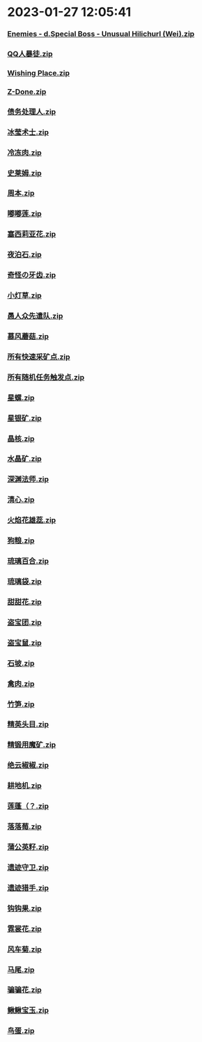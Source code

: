# 2023-01-27 12:05:41

### [Enemies - d.Special Boss - Unusual Hilichurl (Wei).zip](https://raw.githubusercontent.com/Sam5440/Genshin_Impact_Teleport_Files/main/Genshin_Impact_Teleport/ManualOptimizationPoint/%5BOld%5DTeleportsALL%28Version_2.8%29/Chinese/Locs/Genshin/Enemies%20-%20d.Special%20Boss%20-%20Unusual%20Hilichurl%20%28Wei%29.zip)

### [QQ人暴徒.zip](https://raw.githubusercontent.com/Sam5440/Genshin_Impact_Teleport_Files/main/Genshin_Impact_Teleport/ManualOptimizationPoint/%5BOld%5DTeleportsALL%28Version_2.8%29/Chinese/Locs/Genshin/QQ%E4%BA%BA%E6%9A%B4%E5%BE%92.zip)

### [Wishing Place.zip](https://raw.githubusercontent.com/Sam5440/Genshin_Impact_Teleport_Files/main/Genshin_Impact_Teleport/ManualOptimizationPoint/%5BOld%5DTeleportsALL%28Version_2.8%29/Chinese/Locs/Genshin/Wishing%20Place.zip)

### [Z-Done.zip](https://raw.githubusercontent.com/Sam5440/Genshin_Impact_Teleport_Files/main/Genshin_Impact_Teleport/ManualOptimizationPoint/%5BOld%5DTeleportsALL%28Version_2.8%29/Chinese/Locs/Genshin/Z-Done.zip)

### [债务处理人.zip](https://raw.githubusercontent.com/Sam5440/Genshin_Impact_Teleport_Files/main/Genshin_Impact_Teleport/ManualOptimizationPoint/%5BOld%5DTeleportsALL%28Version_2.8%29/Chinese/Locs/Genshin/%E5%80%BA%E5%8A%A1%E5%A4%84%E7%90%86%E4%BA%BA.zip)

### [冰莹术士.zip](https://raw.githubusercontent.com/Sam5440/Genshin_Impact_Teleport_Files/main/Genshin_Impact_Teleport/ManualOptimizationPoint/%5BOld%5DTeleportsALL%28Version_2.8%29/Chinese/Locs/Genshin/%E5%86%B0%E8%8E%B9%E6%9C%AF%E5%A3%AB.zip)

### [冷冻肉.zip](https://raw.githubusercontent.com/Sam5440/Genshin_Impact_Teleport_Files/main/Genshin_Impact_Teleport/ManualOptimizationPoint/%5BOld%5DTeleportsALL%28Version_2.8%29/Chinese/Locs/Genshin/%E5%86%B7%E5%86%BB%E8%82%89.zip)

### [史莱姆.zip](https://raw.githubusercontent.com/Sam5440/Genshin_Impact_Teleport_Files/main/Genshin_Impact_Teleport/ManualOptimizationPoint/%5BOld%5DTeleportsALL%28Version_2.8%29/Chinese/Locs/Genshin/%E5%8F%B2%E8%8E%B1%E5%A7%86.zip)

### [周本.zip](https://raw.githubusercontent.com/Sam5440/Genshin_Impact_Teleport_Files/main/Genshin_Impact_Teleport/ManualOptimizationPoint/%5BOld%5DTeleportsALL%28Version_2.8%29/Chinese/Locs/Genshin/%E5%91%A8%E6%9C%AC.zip)

### [嘟嘟莲.zip](https://raw.githubusercontent.com/Sam5440/Genshin_Impact_Teleport_Files/main/Genshin_Impact_Teleport/ManualOptimizationPoint/%5BOld%5DTeleportsALL%28Version_2.8%29/Chinese/Locs/Genshin/%E5%98%9F%E5%98%9F%E8%8E%B2.zip)

### [塞西莉亚花.zip](https://raw.githubusercontent.com/Sam5440/Genshin_Impact_Teleport_Files/main/Genshin_Impact_Teleport/ManualOptimizationPoint/%5BOld%5DTeleportsALL%28Version_2.8%29/Chinese/Locs/Genshin/%E5%A1%9E%E8%A5%BF%E8%8E%89%E4%BA%9A%E8%8A%B1.zip)

### [夜泊石.zip](https://raw.githubusercontent.com/Sam5440/Genshin_Impact_Teleport_Files/main/Genshin_Impact_Teleport/ManualOptimizationPoint/%5BOld%5DTeleportsALL%28Version_2.8%29/Chinese/Locs/Genshin/%E5%A4%9C%E6%B3%8A%E7%9F%B3.zip)

### [奇怪の牙齿.zip](https://raw.githubusercontent.com/Sam5440/Genshin_Impact_Teleport_Files/main/Genshin_Impact_Teleport/ManualOptimizationPoint/%5BOld%5DTeleportsALL%28Version_2.8%29/Chinese/Locs/Genshin/%E5%A5%87%E6%80%AA%E3%81%AE%E7%89%99%E9%BD%BF.zip)

### [小灯草.zip](https://raw.githubusercontent.com/Sam5440/Genshin_Impact_Teleport_Files/main/Genshin_Impact_Teleport/ManualOptimizationPoint/%5BOld%5DTeleportsALL%28Version_2.8%29/Chinese/Locs/Genshin/%E5%B0%8F%E7%81%AF%E8%8D%89.zip)

### [愚人众先遣队.zip](https://raw.githubusercontent.com/Sam5440/Genshin_Impact_Teleport_Files/main/Genshin_Impact_Teleport/ManualOptimizationPoint/%5BOld%5DTeleportsALL%28Version_2.8%29/Chinese/Locs/Genshin/%E6%84%9A%E4%BA%BA%E4%BC%97%E5%85%88%E9%81%A3%E9%98%9F.zip)

### [慕风蘑菇.zip](https://raw.githubusercontent.com/Sam5440/Genshin_Impact_Teleport_Files/main/Genshin_Impact_Teleport/ManualOptimizationPoint/%5BOld%5DTeleportsALL%28Version_2.8%29/Chinese/Locs/Genshin/%E6%85%95%E9%A3%8E%E8%98%91%E8%8F%87.zip)

### [所有快速采矿点.zip](https://raw.githubusercontent.com/Sam5440/Genshin_Impact_Teleport_Files/main/Genshin_Impact_Teleport/ManualOptimizationPoint/%5BOld%5DTeleportsALL%28Version_2.8%29/Chinese/Locs/Genshin/%E6%89%80%E6%9C%89%E5%BF%AB%E9%80%9F%E9%87%87%E7%9F%BF%E7%82%B9.zip)

### [所有随机任务触发点.zip](https://raw.githubusercontent.com/Sam5440/Genshin_Impact_Teleport_Files/main/Genshin_Impact_Teleport/ManualOptimizationPoint/%5BOld%5DTeleportsALL%28Version_2.8%29/Chinese/Locs/Genshin/%E6%89%80%E6%9C%89%E9%9A%8F%E6%9C%BA%E4%BB%BB%E5%8A%A1%E8%A7%A6%E5%8F%91%E7%82%B9.zip)

### [星螺.zip](https://raw.githubusercontent.com/Sam5440/Genshin_Impact_Teleport_Files/main/Genshin_Impact_Teleport/ManualOptimizationPoint/%5BOld%5DTeleportsALL%28Version_2.8%29/Chinese/Locs/Genshin/%E6%98%9F%E8%9E%BA.zip)

### [星银矿.zip](https://raw.githubusercontent.com/Sam5440/Genshin_Impact_Teleport_Files/main/Genshin_Impact_Teleport/ManualOptimizationPoint/%5BOld%5DTeleportsALL%28Version_2.8%29/Chinese/Locs/Genshin/%E6%98%9F%E9%93%B6%E7%9F%BF.zip)

### [晶核.zip](https://raw.githubusercontent.com/Sam5440/Genshin_Impact_Teleport_Files/main/Genshin_Impact_Teleport/ManualOptimizationPoint/%5BOld%5DTeleportsALL%28Version_2.8%29/Chinese/Locs/Genshin/%E6%99%B6%E6%A0%B8.zip)

### [水晶矿.zip](https://raw.githubusercontent.com/Sam5440/Genshin_Impact_Teleport_Files/main/Genshin_Impact_Teleport/ManualOptimizationPoint/%5BOld%5DTeleportsALL%28Version_2.8%29/Chinese/Locs/Genshin/%E6%B0%B4%E6%99%B6%E7%9F%BF.zip)

### [深渊法师.zip](https://raw.githubusercontent.com/Sam5440/Genshin_Impact_Teleport_Files/main/Genshin_Impact_Teleport/ManualOptimizationPoint/%5BOld%5DTeleportsALL%28Version_2.8%29/Chinese/Locs/Genshin/%E6%B7%B1%E6%B8%8A%E6%B3%95%E5%B8%88.zip)

### [清心.zip](https://raw.githubusercontent.com/Sam5440/Genshin_Impact_Teleport_Files/main/Genshin_Impact_Teleport/ManualOptimizationPoint/%5BOld%5DTeleportsALL%28Version_2.8%29/Chinese/Locs/Genshin/%E6%B8%85%E5%BF%83.zip)

### [火焰花雄蕊.zip](https://raw.githubusercontent.com/Sam5440/Genshin_Impact_Teleport_Files/main/Genshin_Impact_Teleport/ManualOptimizationPoint/%5BOld%5DTeleportsALL%28Version_2.8%29/Chinese/Locs/Genshin/%E7%81%AB%E7%84%B0%E8%8A%B1%E9%9B%84%E8%95%8A.zip)

### [狗粮.zip](https://raw.githubusercontent.com/Sam5440/Genshin_Impact_Teleport_Files/main/Genshin_Impact_Teleport/ManualOptimizationPoint/%5BOld%5DTeleportsALL%28Version_2.8%29/Chinese/Locs/Genshin/%E7%8B%97%E7%B2%AE.zip)

### [琉璃百合.zip](https://raw.githubusercontent.com/Sam5440/Genshin_Impact_Teleport_Files/main/Genshin_Impact_Teleport/ManualOptimizationPoint/%5BOld%5DTeleportsALL%28Version_2.8%29/Chinese/Locs/Genshin/%E7%90%89%E7%92%83%E7%99%BE%E5%90%88.zip)

### [琉璃袋.zip](https://raw.githubusercontent.com/Sam5440/Genshin_Impact_Teleport_Files/main/Genshin_Impact_Teleport/ManualOptimizationPoint/%5BOld%5DTeleportsALL%28Version_2.8%29/Chinese/Locs/Genshin/%E7%90%89%E7%92%83%E8%A2%8B.zip)

### [甜甜花.zip](https://raw.githubusercontent.com/Sam5440/Genshin_Impact_Teleport_Files/main/Genshin_Impact_Teleport/ManualOptimizationPoint/%5BOld%5DTeleportsALL%28Version_2.8%29/Chinese/Locs/Genshin/%E7%94%9C%E7%94%9C%E8%8A%B1.zip)

### [盗宝团.zip](https://raw.githubusercontent.com/Sam5440/Genshin_Impact_Teleport_Files/main/Genshin_Impact_Teleport/ManualOptimizationPoint/%5BOld%5DTeleportsALL%28Version_2.8%29/Chinese/Locs/Genshin/%E7%9B%97%E5%AE%9D%E5%9B%A2.zip)

### [盗宝鼠.zip](https://raw.githubusercontent.com/Sam5440/Genshin_Impact_Teleport_Files/main/Genshin_Impact_Teleport/ManualOptimizationPoint/%5BOld%5DTeleportsALL%28Version_2.8%29/Chinese/Locs/Genshin/%E7%9B%97%E5%AE%9D%E9%BC%A0.zip)

### [石坡.zip](https://raw.githubusercontent.com/Sam5440/Genshin_Impact_Teleport_Files/main/Genshin_Impact_Teleport/ManualOptimizationPoint/%5BOld%5DTeleportsALL%28Version_2.8%29/Chinese/Locs/Genshin/%E7%9F%B3%E5%9D%A1.zip)

### [禽肉.zip](https://raw.githubusercontent.com/Sam5440/Genshin_Impact_Teleport_Files/main/Genshin_Impact_Teleport/ManualOptimizationPoint/%5BOld%5DTeleportsALL%28Version_2.8%29/Chinese/Locs/Genshin/%E7%A6%BD%E8%82%89.zip)

### [竹笋.zip](https://raw.githubusercontent.com/Sam5440/Genshin_Impact_Teleport_Files/main/Genshin_Impact_Teleport/ManualOptimizationPoint/%5BOld%5DTeleportsALL%28Version_2.8%29/Chinese/Locs/Genshin/%E7%AB%B9%E7%AC%8B.zip)

### [精英头目.zip](https://raw.githubusercontent.com/Sam5440/Genshin_Impact_Teleport_Files/main/Genshin_Impact_Teleport/ManualOptimizationPoint/%5BOld%5DTeleportsALL%28Version_2.8%29/Chinese/Locs/Genshin/%E7%B2%BE%E8%8B%B1%E5%A4%B4%E7%9B%AE.zip)

### [精锻用魔矿.zip](https://raw.githubusercontent.com/Sam5440/Genshin_Impact_Teleport_Files/main/Genshin_Impact_Teleport/ManualOptimizationPoint/%5BOld%5DTeleportsALL%28Version_2.8%29/Chinese/Locs/Genshin/%E7%B2%BE%E9%94%BB%E7%94%A8%E9%AD%94%E7%9F%BF.zip)

### [绝云椒椒.zip](https://raw.githubusercontent.com/Sam5440/Genshin_Impact_Teleport_Files/main/Genshin_Impact_Teleport/ManualOptimizationPoint/%5BOld%5DTeleportsALL%28Version_2.8%29/Chinese/Locs/Genshin/%E7%BB%9D%E4%BA%91%E6%A4%92%E6%A4%92.zip)

### [耕地机.zip](https://raw.githubusercontent.com/Sam5440/Genshin_Impact_Teleport_Files/main/Genshin_Impact_Teleport/ManualOptimizationPoint/%5BOld%5DTeleportsALL%28Version_2.8%29/Chinese/Locs/Genshin/%E8%80%95%E5%9C%B0%E6%9C%BA.zip)

### [莲蓬（？.zip](https://raw.githubusercontent.com/Sam5440/Genshin_Impact_Teleport_Files/main/Genshin_Impact_Teleport/ManualOptimizationPoint/%5BOld%5DTeleportsALL%28Version_2.8%29/Chinese/Locs/Genshin/%E8%8E%B2%E8%93%AC%EF%BC%88%EF%BC%9F.zip)

### [落落莓.zip](https://raw.githubusercontent.com/Sam5440/Genshin_Impact_Teleport_Files/main/Genshin_Impact_Teleport/ManualOptimizationPoint/%5BOld%5DTeleportsALL%28Version_2.8%29/Chinese/Locs/Genshin/%E8%90%BD%E8%90%BD%E8%8E%93.zip)

### [蒲公英籽.zip](https://raw.githubusercontent.com/Sam5440/Genshin_Impact_Teleport_Files/main/Genshin_Impact_Teleport/ManualOptimizationPoint/%5BOld%5DTeleportsALL%28Version_2.8%29/Chinese/Locs/Genshin/%E8%92%B2%E5%85%AC%E8%8B%B1%E7%B1%BD.zip)

### [遗迹守卫.zip](https://raw.githubusercontent.com/Sam5440/Genshin_Impact_Teleport_Files/main/Genshin_Impact_Teleport/ManualOptimizationPoint/%5BOld%5DTeleportsALL%28Version_2.8%29/Chinese/Locs/Genshin/%E9%81%97%E8%BF%B9%E5%AE%88%E5%8D%AB.zip)

### [遗迹猎手.zip](https://raw.githubusercontent.com/Sam5440/Genshin_Impact_Teleport_Files/main/Genshin_Impact_Teleport/ManualOptimizationPoint/%5BOld%5DTeleportsALL%28Version_2.8%29/Chinese/Locs/Genshin/%E9%81%97%E8%BF%B9%E7%8C%8E%E6%89%8B.zip)

### [钩钩果.zip](https://raw.githubusercontent.com/Sam5440/Genshin_Impact_Teleport_Files/main/Genshin_Impact_Teleport/ManualOptimizationPoint/%5BOld%5DTeleportsALL%28Version_2.8%29/Chinese/Locs/Genshin/%E9%92%A9%E9%92%A9%E6%9E%9C.zip)

### [霓裳花.zip](https://raw.githubusercontent.com/Sam5440/Genshin_Impact_Teleport_Files/main/Genshin_Impact_Teleport/ManualOptimizationPoint/%5BOld%5DTeleportsALL%28Version_2.8%29/Chinese/Locs/Genshin/%E9%9C%93%E8%A3%B3%E8%8A%B1.zip)

### [风车菊.zip](https://raw.githubusercontent.com/Sam5440/Genshin_Impact_Teleport_Files/main/Genshin_Impact_Teleport/ManualOptimizationPoint/%5BOld%5DTeleportsALL%28Version_2.8%29/Chinese/Locs/Genshin/%E9%A3%8E%E8%BD%A6%E8%8F%8A.zip)

### [马尾.zip](https://raw.githubusercontent.com/Sam5440/Genshin_Impact_Teleport_Files/main/Genshin_Impact_Teleport/ManualOptimizationPoint/%5BOld%5DTeleportsALL%28Version_2.8%29/Chinese/Locs/Genshin/%E9%A9%AC%E5%B0%BE.zip)

### [骗骗花.zip](https://raw.githubusercontent.com/Sam5440/Genshin_Impact_Teleport_Files/main/Genshin_Impact_Teleport/ManualOptimizationPoint/%5BOld%5DTeleportsALL%28Version_2.8%29/Chinese/Locs/Genshin/%E9%AA%97%E9%AA%97%E8%8A%B1.zip)

### [鳅鳅宝玉.zip](https://raw.githubusercontent.com/Sam5440/Genshin_Impact_Teleport_Files/main/Genshin_Impact_Teleport/ManualOptimizationPoint/%5BOld%5DTeleportsALL%28Version_2.8%29/Chinese/Locs/Genshin/%E9%B3%85%E9%B3%85%E5%AE%9D%E7%8E%89.zip)

### [鸟蛋.zip](https://raw.githubusercontent.com/Sam5440/Genshin_Impact_Teleport_Files/main/Genshin_Impact_Teleport/ManualOptimizationPoint/%5BOld%5DTeleportsALL%28Version_2.8%29/Chinese/Locs/Genshin/%E9%B8%9F%E8%9B%8B.zip)

